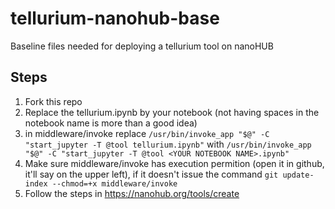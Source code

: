 # tellurium-nanohub-base
Baseline files needed for deploying a tellurium tool on nanoHUB

## Steps

1. Fork this repo
1. Replace the tellurium.ipynb by your notebook (not having spaces in the notebook name is more than a good idea)
1. in middleware/invoke replace ```/usr/bin/invoke_app "$@" -C "start_jupyter -T @tool tellurium.ipynb"``` with ```/usr/bin/invoke_app "$@" -C "start_jupyter -T @tool <YOUR NOTEBOOK NAME>.ipynb"```
1. Make sure middleware/invoke has execution permition (open it in github, it'll say on the upper left), if it doesn't issue the command ```git update-index --chmod=+x middleware/invoke```
1. Follow the steps in https://nanohub.org/tools/create
